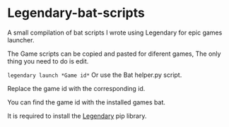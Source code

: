 # Legendary-bat-scripts
A small compilation of bat scripts I wrote using Legendary for epic games launcher.


The Game scripts can be copied and pasted for diferent games, The only thing you need to do is edit.

``
legendary launch *Game id*
``
Or use the Bat helper.py script.

Replace the game id with the corresponding id.

You can find the game id with the installed games bat.

It is required to install the [Legendary](https://github.com/derrod/legendary) pip library.
